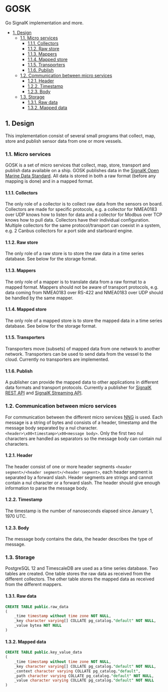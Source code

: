 # GOSK <!-- omit in toc -->

Go SignalK implementation and more.
- [1. Design](#1-design)
  - [1.1. Micro services](#11-micro-services)
    - [1.1.1. Collectors](#111-collectors)
    - [1.1.2. Raw store](#112-raw-store)
    - [1.1.3. Mappers](#113-mappers)
    - [1.1.4. Mapped store](#114-mapped-store)
    - [1.1.5. Transporters](#115-transporters)
    - [1.1.6. Publish](#116-publish)
  - [1.2. Communication between micro services](#12-communication-between-micro-services)
    - [1.2.1. Header](#121-header)
    - [1.2.2. Timestamp](#122-timestamp)
    - [1.2.3. Body](#123-body)
  - [1.3. Storage](#13-storage)
    - [1.3.1. Raw data](#131-raw-data)
    - [1.3.2. Mapped data](#132-mapped-data)

## 1. Design

This implementation consist of several small programs that collect, map, store and publish sensor data from one or more vessels.

### 1.1. Micro services

GOSK is a set of micro services that collect, map, store, transport and publish data available on a ship. GOSK publishes data in the [SignalK Open Marine Data Standard](https://signalk.org/). All data is stored in both a raw format (before any mapping is done) and in a mapped format.

#### 1.1.1. Collectors

The only role of a collector is to collect raw data from the sensors on board. Collectors are made for specific protocols, e.g. a collector for NMEA0183 over UDP knows how to listen for data and a collector for Modbus over TCP knows how to pull data. Collectors have their individual configuration. Multiple collectors for the same protocol/transport can coexist in a system, e.g. 2 Canbus collectors for a port side and starboard engine.

#### 1.1.2. Raw store

The only role of a raw store is to store the raw data in a time series database. See below for the storage format.

#### 1.1.3. Mappers

The only role of a mapper is to translate data from a raw format to a mapped format. Mappers should not be aware of transport protocols, e.g. data coming from NMEA0183 over RS-422 and NMEA0183 over UDP should be handled by the same mapper.

#### 1.1.4. Mapped store

The only role of a mapped store is to store the mapped data in a time series database. See below for the storage format.

#### 1.1.5. Transporters

Transporters move (subsets) of mapped data from one network to another network. Transporters can be used to send data from the vessel to the cloud. Currently no transporters are implemented.

#### 1.1.6. Publish

A publisher can provide the mapped data to other applications in different data formats and transport protocols. Currently a publisher for [SignalK REST API](https://signalk.org/specification/1.4.0/doc/rest_api.html) and [SignalK Streaming API](https://signalk.org/specification/1.4.0/doc/streaming_api.html).

### 1.2. Communication between micro services

For communication between the different micro services [NNG](https://nng.nanomsg.org/) is used. Each message is a string of bytes and consists of a header, timestamp and the message body separated by a nul character. `<header>\x00<timestamp>\x00<message body>`. Only the first two nul characters are handled as separators so the message body can contain nul characters.

#### 1.2.1. Header

The header consist of one or more header segments `<header segment>/<header segment>/<header segment>`, each header segment is separated by a forward slash. Header segments are strings and cannot contain a nul character or a forward slash. The header should give enough information to parse the message body.

#### 1.2.2. Timestamp

The timestamp is the number of nanoseconds elapsed since January 1, 1970 UTC.

#### 1.2.3. Body

The message body contains the data, the header describes the type of message.

### 1.3. Storage

PostgreSQL 12 and TimescaleDB are used as a time series database. Two tables are created. One table stores the raw data as received from the different collectors. The other table stores the mapped data as received from the different mappers.

#### 1.3.1. Raw data

```sql
CREATE TABLE public.raw_data
(
    _time timestamp without time zone NOT NULL,
    _key character varying[] COLLATE pg_catalog."default" NOT NULL,
    _value bytea NOT NULL
)
```

#### 1.3.2. Mapped data

```sql
CREATE TABLE public.key_value_data
(
    _time timestamp without time zone NOT NULL,
    _key character varying[] COLLATE pg_catalog."default" NOT NULL,
    _context character varying COLLATE pg_catalog."default",
    _path character varying COLLATE pg_catalog."default" NOT NULL,
    _value character varying COLLATE pg_catalog."default" NOT NULL
)
```